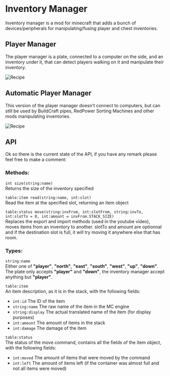 # Inventory Manager

Inventory manager is a mod for minecraft that adds a bunch of devices/peripherals for manipulating/fusing player and chest inventories.

## Player Manager

The player manager is a plate, connected to a computer on the side, and an inventory under it, that can detect players walking on it and manipulate their inventory.

![Recipe](http://i.imgur.com/eXjygCN.png)

## Automatic Player Manager

This version of the player manager doesn't connect to computers, but can still be used by BuildCraft pipes, RedPower Sorting Machines and other mods manipulating inventories.

![Recipe](http://i.imgur.com/yCMZUJr.png)

## API

Ok so there is the current state of the API, if you have any remark please feel free to make a comment:

### Methods:

`int size(string:name)`  
Returns the size of the inventory specified

`table:item read(string:name, int:slot)`  
Read the item at the specified slot, returning an item object

`table:status move(string:invFrom, int:slotFrom, string:invTo, int:slotTo = 0, int:amount = invFrom.STACK_SIZE)`  
Replaces the export and import methods (used in the youtube video), moves items from an inventory to another. slotTo and amount are optionnal and if the destination slot is full, it will try moving it anywhere else that has room.

### Types:

`string:name`  
Either one of __"player"__, __"north"__, __"east"__, __"south"__, __"west"__, __"up"__, __"down"__. The plate only accepts __"player"__ and __"down"__, the inventory manager accept anything but __"player"__.

`table:item`  
An item description, as it is in the stack, with the following fields:

+  `int:id` The ID of the item
+  `string:name` The raw name of the item in the MC engine
+  `string:display` The actual translated name of the item (for display purposes)
+  `int:amount` The amount of items in the stack
+  `int:damage` The damage of the item


`table:status`  
The status of the move command, contains all the fields of the item object, with the following fields:

+  `int:moved` The amount of items that were moved by the command
+  `int:left` The amount of items left (if the container was almost full and not all items were moved)

